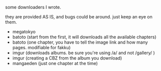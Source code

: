 some downloaders I wrote.

they are provided AS IS, and bugs could be around. just keep an eye on them.

* megatokyo
* batoto (start from the first, it will downloads all the available chapters)
* batoto (one chapter, you have to tell the image link and how many pages. modifiable for fakku)
* imgur (downloads albums. be sure you're using /a/ and not /gallery/ )
* imgur (creating a CBZ from the album you download)
* mangaeden (just one chapter at the time)

